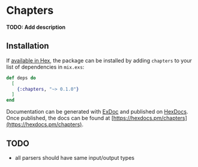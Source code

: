 # Chapters

**TODO: Add description**

## Installation

If [available in Hex](https://hex.pm/docs/publish), the package can be installed
by adding `chapters` to your list of dependencies in `mix.exs`:

```elixir
def deps do
  [
    {:chapters, "~> 0.1.0"}
  ]
end
```

Documentation can be generated with [ExDoc](https://github.com/elixir-lang/ex_doc)
and published on [HexDocs](https://hexdocs.pm). Once published, the docs can
be found at [https://hexdocs.pm/chapters](https://hexdocs.pm/chapters).

## TODO

- all parsers should have same input/output types
